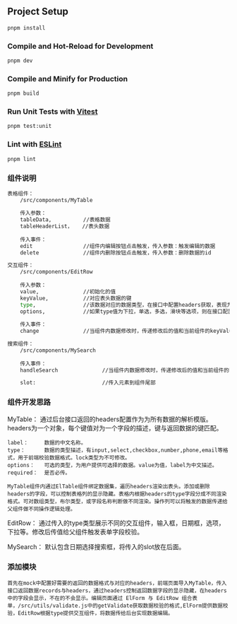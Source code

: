 
## Project Setup

```sh
pnpm install
```

### Compile and Hot-Reload for Development

```sh
pnpm dev
```

### Compile and Minify for Production

```sh
pnpm build
```

### Run Unit Tests with [Vitest](https://vitest.dev/)

```sh
pnpm test:unit
```

### Lint with [ESLint](https://eslint.org/)

```sh
pnpm lint
```

### 组件说明

```sh
表格组件：
    /src/components/MyTable
    
    传入参数：
    tableData,          //表格数据
    tableHeaderList，   //表头数据
    
    传入事件：
    edit                //组件内编辑按钮点击触发，传入参数：触发编辑的数据
    delete              //组件内删除按钮点击触发，传入参数：删除数据的id
```

```sh
交互组件：
    /src/components/EditRow
    
    传入参数：
    value,              //初始化的值
    keyValue,           //对应表头数据的键
    type,               //该数据对应的数据类型，在接口中配置headers获取，表现为数据格式为数字，字符串，下拉，多选，单选，电话，邮箱等。
    options,            //如果type值为下拉，单选，多选，滑块等选项，则在接口配置headers属性，传入组件提供选项的内容。
    
    传入事件：
    change              //当组件内数据修改时，传递修改后的值和当前组件的keyValue给父组件
```

```sh
搜索组件：
    /src/components/MySearch
    
    传入事件：
    handleSearch              //当组件内数据修改时，传递修改后的值和当前组件的keyValue给父组件

    slot:                     //传入元素到组件尾部
```


### 组件开发思路

MyTable：
    通过后台接口返回的headers配置作为为所有数据的解析模版。headers为一个对象，每个键值对为一个字段的描述，键与返回数据的键匹配。

    label：     数据的中文名称。
    type：      数据的类型描述，有input,select,checkbox,number,phone,email等格式，用于前端校验数据格式。lock类型为不可修改。
    options：   可选的类型，为用户提供可选择的数据。value为值，label为中文描述。
    required：  是否必传。

    MyTable组件内通过ElTable组件绑定数据集，遍历headers渲染出表头。添加或删除headers的字段，可以控制表格列的显示隐藏。表格内根据headers的type字段分成不同渲染格式。可对数组类型，布尔类型，或字段名称判断做不同渲染。操作列可以将触发的数据传递给父组件做不同操作逻辑处理。

EditRow：
    通过传入的type类型展示不同的交互组件，输入框，日期框，选项，下拉等。修改后传值给父组件触发表单字段校验。

MySearch：
    默认包含日期选择搜索框，将传入的slot放在后面。


### 添加模块

    首先在mock中配置好需要的返回的数据格式与对应的headers，前端页面导入MyTable，传入接口返回数据records与headers，通过headers控制返回数据字段的显示隐藏，在headers中的字段会显示，不在的不会显示。编辑页面通过 ElForm 与 EditRow 组合表单，/src/utils/validate.js中的getValidate获取数据校验的格式,ElForm提供数据校验，EditRow根据type提供交互组件，将数据传给后台实现数据编辑。